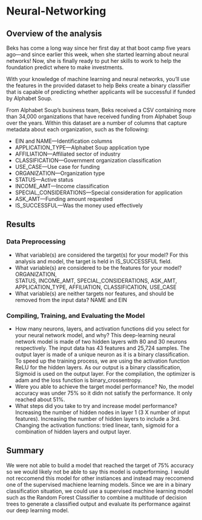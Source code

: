 # Neural-Networking
## Overview of the analysis
Beks has come a long way since her first day at that boot camp five years ago—and since earlier this week, when she started learning about neural networks! Now, she is finally ready to put her skills to work to help the foundation predict where to make investments.

With your knowledge of machine learning and neural networks, you’ll use the features in the provided dataset to help Beks create a binary classifier that is capable of predicting whether applicants will be successful if funded by Alphabet Soup.

From Alphabet Soup’s business team, Beks received a CSV containing more than 34,000 organizations that have received funding from Alphabet Soup over the years. Within this dataset are a number of columns that capture metadata about each organization, such as the following:

* EIN and NAME—Identification columns
* APPLICATION_TYPE—Alphabet Soup application type
* AFFILIATION—Affiliated sector of industry
* CLASSIFICATION—Government organization classification
* USE_CASE—Use case for funding
* ORGANIZATION—Organization type
* STATUS—Active status
* INCOME_AMT—Income classification
* SPECIAL_CONSIDERATIONS—Special consideration for application
* ASK_AMT—Funding amount requested
* IS_SUCCESSFUL—Was the money used effectively


## Results
### Data Preprocessing
* What variable(s) are considered the target(s) for your model? For this analysis and model, the target is held in IS_SUCCESSFUL field.
* What variable(s) are considered to be the features for your model?
ORGANIZATION,  
STATUS, 
INCOME_AMT, 
SPECIAL_CONSIDERATIONS, 
ASK_AMT, 
APPLICATION_TYPE, 
AFFILIATION, 
CLASSIFICATION, 
USE_CASE
* What variable(s) are neither targets nor features, and should be removed from the input data? NAME and EIN
### Compiling, Training, and Evaluating the Model
* How many neurons, layers, and activation functions did you select for your neural network model, and why? This deep-learning neural network model is made of two hidden layers with 80 and 30 neurons respectively.
The input data has 43 features and 25,724 samples.
The output layer is made of a unique neuron as it is a binary classification.
To speed up the training process, we are using the activation function ReLU for the hidden layers. As our output is a binary classification, Sigmoid is used on the output layer.
For the compilation, the optimizer is adam and the loss function is binary_crossentropy.
* Were you able to achieve the target model performance? No, the model accuracy was under 75% so it didn not satisfy the performance. It only reached about 51%.
* What steps did you take to try and increase model performance?
Increasing the number of hidden nodes in layer 1 (3 X number of input features). 
Increasing the number of hidden layers to include a 3rd. 
Changing the activation functions: tried linear, tanh, sigmoid for a combination of hidden layers and output layer.
## Summary
We were not able to build a model that reached the target of 75% accuracy so we would likely not be able to say this model is outperforming. I would not reccomend this model for other instiances and instead may reccomend one of the supervised machiene learning models. Since we are in a binary classification situation, we could use a supervised machine learning model such as the Random Forest Classifier to combine a multitude of decision trees to generate a classified output and evaluate its performance against our deep learning model.
